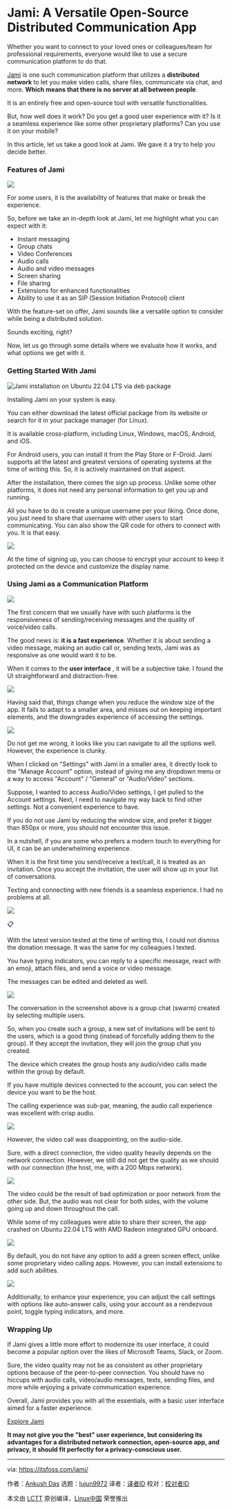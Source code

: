 [#]: subject: "Jami: A Versatile Open-Source Distributed Communication App"
[#]: via: "https://itsfoss.com/jami/"
[#]: author: "Ankush Das https://itsfoss.com/author/ankush/"
[#]: collector: "lujun9972/lctt-scripts-1700446145"
[#]: translator: " "
[#]: reviewer: " "
[#]: publisher: " "
[#]: url: " "

Jami: A Versatile Open-Source Distributed Communication App
======

Whether you want to connect to your loved ones or colleagues/team for professional requirements, everyone would like to use a secure communication platform to do that.

[Jami][1] is one such communication platform that utilizes a **distributed network** to let you make video calls, share files, communicate via chat, and more. **Which means that there is no server at all between people**.

It is an entirely free and open-source tool with versatile functionalities.

But, how well does it work? Do you get a good user experience with it? Is it a seamless experience like some other proprietary platforms? Can you use it on your mobile?

In this article, let us take a good look at Jami. We gave it a try to help you decide better.

### Features of Jami

![][2]

For some users, it is the availability of features that make or break the experience.

So, before we take an in-depth look at Jami, let me highlight what you can expect with it:

  * Instant messaging
  * Group chats
  * Video Conferences
  * Audio calls
  * Audio and video messages
  * Screen sharing
  * File sharing
  * Extensions for enhanced functionalities
  * Ability to use it as an SIP (Session Initiation Protocol) client



With the feature-set on offer, Jami sounds like a versatile option to consider while being a distributed solution.

Sounds exciting, right?

Now, let us go through some details where we evaluate how it works, and what options we get with it.

### Getting Started With Jami

![Jami installation on Ubuntu 22.04 LTS via deb package][3]

Installing Jami on your system is easy.

You can either download the latest official package from its website or search for it in your package manager (for Linux).

It is available cross-platform, including Linux, Windows, macOS, Android, and iOS.

For Android users, you can install it from the Play Store or F-Droid. Jami supports all the latest and greatest versions of operating systems at the time of writing this. So, it is actively maintained on that aspect.

After the installation, there comes the sign up process. Unlike some other platforms, it does not need any personal information to get you up and running.

All you have to do is create a unique username per your liking. Once done, you just need to share that username with other users to start communicating. You can also show the QR code for others to connect with you. It is that easy.

![][4]

At the time of signing up, you can choose to encrypt your account to keep it protected on the device and customize the display name.

### Using Jami as a Communication Platform

![][5]

The first concern that we usually have with such platforms is the responsiveness of sending/receiving messages and the quality of voice/video calls.

The good news is: **it is a fast experience**. Whether it is about sending a video message, making an audio call or, sending texts, Jami was as responsive as one would want it to be.

When it comes to the **user interface** , it will be a subjective take. I found the UI straightforward and distraction-free.

![][6]

Having said that, things change when you reduce the window size of the app. It fails to adapt to a smaller area, and misses out on keeping important elements, and the downgrades experience of accessing the settings.

![][7]

Do not get me wrong, it looks like you can navigate to all the options well. However, the experience is clunky.

When I clicked on "Settings" with Jami in a smaller area, it directly took to the "Manage Account" option, instead of giving me any dropdown menu or a way to access "Account" / "General" or "Audio/Video" sections.

Suppose, I wanted to access Audio/Video settings, I get pulled to the Account settings. Next, I need to navigate my way back to find other settings. Not a convenient experience to have.

If you do not use Jami by reducing the window size, and prefer it bigger than 850px or more, you should not encounter this issue.

In a nutshell, if you are some who prefers a modern touch to everything for UI, it can be an underwhelming experience.

When it is the first time you send/receive a text/call, it is treated as an invitation. Once you accept the invitation, the user will show up in your list of conversations.

Texting and connecting with new friends is a seamless experience. I had no problems at all.

![][8]

📋

With the latest version tested at the time of writing this, I could not dismiss the donation message. It was the same for my colleagues I texted.

You have typing indicators, you can reply to a specific message, react with an emoji, attach files, and send a voice or video message.

The messages can be edited and deleted as well.

![][9]

The conversation in the screenshot above is a group chat (swarm) created by selecting multiple users.

So, when you create such a group, a new set of invitations will be sent to the users, which is a good thing (instead of forcefully adding them to the group). If they accept the invitation, they will join the group chat you created.

The device which creates the group hosts any audio/video calls made within the group by default.

If you have multiple devices connected to the account, you can select the device you want to be the host.

The calling experience was sub-par, meaning, the audio call experience was excellent with crisp audio.

![][10]

However, the video call was disappointing, on the audio-side.

Sure, with a direct connection, the video quality heavily depends on the network connection. However, we still did not get the quality as we should with our connection (the host, me, with a 200 Mbps network).

![][11]

The video could be the result of bad optimization or poor network from the other side. But, the audio was not clear for both sides, with the volume going up and down throughout the call.

While some of my colleagues were able to share their screen, the app crashed on Ubuntu 22.04 LTS with AMD Radeon integrated GPU onboard.

![][12]

By default, you do not have any option to add a green screen effect, unlike some proprietary video calling apps. However, you can install extensions to add such abilities.

![][13]

Additionally, to enhance your experience, you can adjust the call settings with options like auto-answer calls, using your account as a rendezvous point, toggle typing indicators, and more.

### Wrapping Up

If Jami gives a little more effort to modernize its user interface, it could become a popular option over the likes of Microsoft Teams, Slack, or Zoom.

Sure, the video quality may not be as consistent as other proprietary options because of the peer-to-peer connection. You should have no hiccups with audio calls, video/audio messages, texts, sending files, and more while enjoying a private communication experience.

Overall, Jami provides you with all the essentials, with a basic user interface aimed for a faster experience.

[Explore Jami][1]

**It may not give you the "best" user experience, but considering its advantages for a distributed network connection, open-source app, and privacy, it should fit perfectly for a privacy-conscious user.**

--------------------------------------------------------------------------------

via: https://itsfoss.com/jami/

作者：[Ankush Das][a]
选题：[lujun9972][b]
译者：[译者ID](https://github.com/译者ID)
校对：[校对者ID](https://github.com/校对者ID)

本文由 [LCTT](https://github.com/LCTT/TranslateProject) 原创编译，[Linux中国](https://linux.cn/) 荣誉推出

[a]: https://itsfoss.com/author/ankush/
[b]: https://github.com/lujun9972
[1]: https://jami.net/
[2]: https://itsfoss.com/content/images/2023/12/Screenshot-from-2023-12-05-16-20-33.png
[3]: https://itsfoss.com/content/images/2023/12/jami-install-ubuntu.png
[4]: https://itsfoss.com/content/images/2023/12/jami-signup.png
[5]: https://itsfoss.com/content/images/2023/12/jami-main-screen.png
[6]: https://itsfoss.com/content/images/2023/12/jami-settings.png
[7]: https://itsfoss.com/content/images/2023/12/jami-small-screen.png
[8]: https://itsfoss.com/content/images/2023/12/jami-conversations-text.png
[9]: https://itsfoss.com/content/images/2023/12/jami-conversation-with-file.png
[10]: https://itsfoss.com/content/images/2023/12/jami-audio-call.png
[11]: https://itsfoss.com/content/images/2023/12/jami-video-call.png
[12]: https://itsfoss.com/content/images/2023/12/jami-calling.png
[13]: https://itsfoss.com/content/images/2023/12/jami-extensions.png
